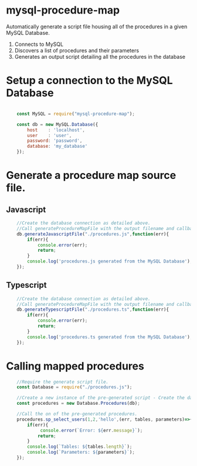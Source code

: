 # mysql-procedure-map

Automatically generate a script file housing all of the procedures in a given MySQL Database.

1. Connects to MySQL
2. Discovers a list of procedures and their parameters
3. Generates an output script detailing all the procedures in the database


# Setup a connection to the MySQL Database
```javascript

    const MySQL = require("mysql-procedure-map");

    const db = new MySQL.Database({
        host    : 'localhost',
        user    : 'user',
        password: 'password',
        database: 'my_database'
    });
```

# Generate a procedure map source file.

## Javascript
```javascript
    //Create the database connection as detailed above.
    //Call generateProcedureMapFile with the output filename and callback function.
    db.generateJavascriptFile("./procedures.js",function(err){
        if(err){
            console.error(err);
            return;
        }
        console.log('procedures.js generated from the MySQL Database');
    });
```
## Typescript
```javascript
    //Create the database connection as detailed above.
    //Call generateProcedureMapFile with the output filename and callback function.
    db.generateTypescriptFile("./procedures.ts",function(err){
        if(err){
            console.error(err);
            return;
        }
        console.log('procedures.ts generated from the MySQL Database');
    });
```

# Calling mapped procedures

```javascript
    //Require the generate script file.
    const Database = require("./procedures.js");

    //Create a new instance of the pre-generated script - Create the database connection as detailed above and pass it into new Procedures(database).
    const procedures = new Database.Procedures(db);

    //Call the on of the pre-generated procedures.
    procedures.sp_select_users(1,2,'hello',(err, tables, parameters)=>{
        if(err){
             console.error(`Error: ${err.message}`);
            return;
        }
        console.log(`Tables: ${tables.length}`);
        console.log(`Parameters: ${parameters}`);
    });

```